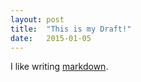 ```yaml
---
layout: post
title:  "This is my Draft!"
date:   2015-01-05
---
```


I like writing [markdown](http://markdown.com).


